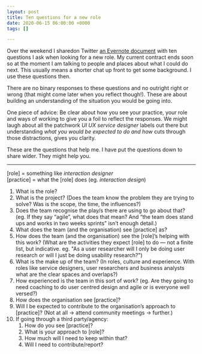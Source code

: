 ```yaml
---
layout: post
title: Ten questions for a new role
date: 2020-06-15 06:00:00 +0000
tags: []

---
```

Over the weekend I sharedon Twitter [an Evernote document](https://www.evernote.com/l/ACj7Gm9Y3mVNtYyuh2GqvVdMgpOPHLMw5So) with ten questions I ask when looking for a new role. My current contract ends soon so at the moment I am talking to people and places about what I could do next. This usually means a shorter chat up front to get some background. I use these questions then.

There are no binary responses to these questions and no outright right or wrong (that might come later when you reflect though!). These are about building an understanding of the situation you would be going into.

One piece of advice: Be clear about how you see your practice, your role and ways of working to give you a foil to reflect the responses. We might laugh about all the patchwork _UI UX service designer_ labels out there but understanding _what you would be expected to do and how_ cuts through those distractions, gives you clarity.

These are the questions that help me. I have put the questions down to share wider. They might help you.

***

\[role\] = something like _interaction designer_  
\[practice\] = what the \[role\] does (eg. _interaction design_)

 1. What is the role?
 2. What is the project? (Does the team know the problem they are trying to solve? Was is the scope, the time, the influences?)
 3. Does the team recognise the play/s there are using to go about that? (eg. If they say “agile”, what does that mean? And “the team does stand ups and works in two weeks sprints” isn’t enough detail.)
 4. What does the team (and the organisation) see \[practice\] as?
 5. How does the team (and the organisation) see the \[role\]’s helping with this work? (What are the activities they expect \[role\] to do — not a finite list, but indicative. eg. "As a user researcher will I only be doing user research or will I just be doing usability research?")
 6. What is the make up of the team? (In roles, culture and experience. With roles like service designers, user researchers and business analysts what are the clear spaces and overlaps?)
 7. How experienced is the team in this sort of work? (eg. Are they going to need coaching to do user centred design and agile or is everyone well versed?)
 8. How does the organisation see \[practice\]?
 9. Will I be expected to contribute to the organisation’s approach to \[practice\]? (Not at all -> attend community meetings -> further.)
10. If going through a third party/agency:
    1. How do you see \[practice\]?
    2. What is your approach to \[role\]?
    3. How much will I need to keep within that?
    4. Will I need to contribute/report?
